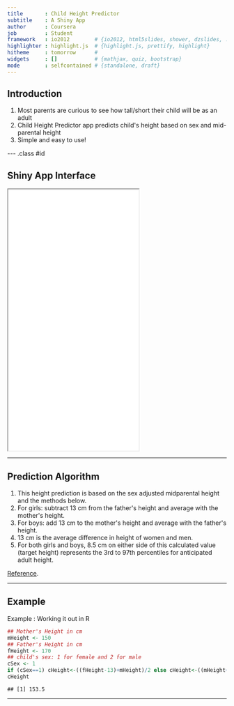```yaml
---
title       : Child Height Predictor
subtitle    : A Shiny App 
author      : Coursera
job         : Student
framework   : io2012        # {io2012, html5slides, shower, dzslides, ...}
highlighter : highlight.js  # {highlight.js, prettify, highlight}
hitheme     : tomorrow      # 
widgets     : []            # {mathjax, quiz, bootstrap}
mode        : selfcontained # {standalone, draft}
---
```


## Introduction

1. Most parents are curious to see how tall/short their child will be as an adult
2. Child Height Predictor app predicts child's height based on sex and mid-parental height
3. Simple and easy to use!

--- .class #id 

## Shiny App Interface

<iframe src = 'assets/img/screenshot.png' height='600px'></iframe>

--- 

## Prediction Algorithm

1. This height prediction is based on the sex adjusted midparental height and the methods below.
2. For girls: subtract 13 cm from the father's height and average with the mother's height.
3. For boys: add 13 cm to the mother's height and average with the father's height.
4. 13 cm is the average difference in height of women and men.
5. For both girls and boys, 8.5 cm on either side of this calculated value (target height) represents the 3rd to 97th percentiles for anticipated adult height.

[Reference](http://medcalc3000.com/HeightPotential.htm).

--- 

## Example
Example : Working it out in R

```r
## Mother's Height in cm
mHeight <- 150
## Father's Height in cm
fHeight <- 170
## child's sex: 1 for female and 2 for male
cSex <- 1
if (cSex==1) cHeight<-((fHeight-13)+mHeight)/2 else cHeight<-((mHeight+13)+fHeight)/2 
cHeight
```

```
## [1] 153.5
```
---
